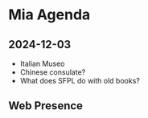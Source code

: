 # Mia Agenda

## 2024-12-03

* Italian Museo
* Chinese consulate?
* What does SFPL do with old books?

## Web Presence

